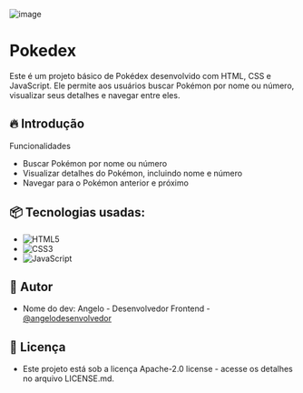 ![image](https://github.com/angelodesenvolvedor/Pokedex/assets/98216100/e4b0d63f-6d5a-4b46-b14a-e686fdab5fac)

# Pokedex

Este é um projeto básico de Pokédex desenvolvido com HTML, CSS e JavaScript. Ele permite aos usuários buscar Pokémon por nome ou número, visualizar seus detalhes e navegar entre eles.

## 🔥 Introdução

Funcionalidades
* Buscar Pokémon por nome ou número
* Visualizar detalhes do Pokémon, incluindo nome e número
* Navegar para o Pokémon anterior e próximo

## 📦 Tecnologias usadas:

* ![HTML5](https://img.shields.io/badge/html5-%23E34F26.svg?style=for-the-badge&logo=html5&logoColor=white)
* ![CSS3](https://img.shields.io/badge/css3-%231572B6.svg?style=for-the-badge&logo=css3&logoColor=white)
* ![JavaScript](https://img.shields.io/badge/javascript-%23323330.svg?style=for-the-badge&logo=javascript&logoColor=%23F7DF1E)

## 👷 Autor

* Nome do dev: Angelo - Desenvolvedor Frontend - [@angelodesenvolvedor](https://github.com/angelodesenvolvedor)

## 📄 Licença
* Este projeto está sob a licença Apache-2.0 license - acesse os detalhes no arquivo LICENSE.md.

